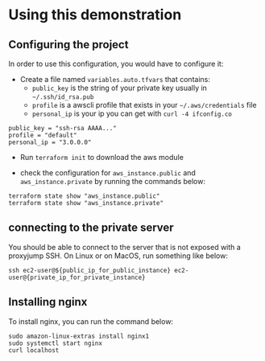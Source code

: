 # Using this demonstration

## Configuring the project

In order to use this configuration, you would have to configure it:

- Create a file named `variables.auto.tfvars` that contains:
  - `public_key` is the string of your private key usually in `~/.ssh/id_rsa.pub`
  - `profile` is a awscli profile that exists in your `~/.aws/credentials` file
  - `personal_ip` is your ip you can get with `curl -4 ifconfig.co`

```text
public_key = "ssh-rsa AAAA..."
profile = "default"
personal_ip = "3.0.0.0"
```

- Run `terraform init` to download the aws module

- check the configuration for `aws_instance.public` and `aws_instance.private`
  by running the commands below:

```shell
terraform state show "aws_instance.public"
terraform state show "aws_instance.private"
```

## connecting to the private server

You should be able to connect to the server that is not exposed with a proxyjump
SSH. On Linux or on MacOS, run something like below:

```shell
ssh ec2-user@${public_ip_for_public_instance} ec2-user@{private_ip_for_private_instance}
```

## Installing nginx

To install nginx, you can run the command below:

```shell
sudo amazon-linux-extras install nginx1
sudo systemctl start nginx
curl localhost
```

